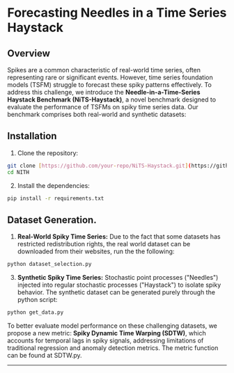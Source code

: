 # Forecasting Needles in a Time Series Haystack

## Overview
Spikes are a common characteristic of real-world time series, often representing rare or significant events. However, time series foundation models (TSFM) struggle to forecast these spiky patterns effectively. To address this challenge, we introduce the **Needle-in-a-Time-Series Haystack Benchmark (NiTS-Haystack)**, a novel benchmark designed to evaluate the performance of TSFMs on spiky time series data. Our benchmark comprises both real-world and synthetic datasets:

## Installation

1. Clone the repository:
```bash
git clone [https://github.com/your-repo/NiTS-Haystack.git](https://github.com/DerekQXu/NITH.git)
cd NITH
```

2. Install the dependencies:
```bash
pip install -r requirements.txt
```
## Dataset Generation.

1. **Real-World Spiky Time Series:** Due to the fact that some datasets has restricted redistribution rights, the real world dataset can be downloaded from their websites, run the the following:

```bash
python dataset_selection.py
```

3. **Synthetic Spiky Time Series:** Stochastic point processes ("Needles") injected into regular stochastic processes ("Haystack") to isolate spiky behavior. The synthetic dataset can be generated purely through the python script:

```bash
python get_data.py
```

To better evaluate model performance on these challenging datasets, we propose a new metric: **Spiky Dynamic Time Warping (SDTW)**, which accounts for temporal lags in spiky signals, addressing limitations of traditional regression and anomaly detection metrics. The metric function can be found at SDTW.py. 

---
